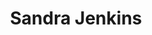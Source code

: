 ---
title: Sandra Jenkins
name: Sandra Jenkins
name-sort: Jenkins, Sandra
totals:
- event: Hearts
  games: 34
  wins: 21
  losses: 13
  inturn-total: 347
  inturn-percent: 67
  outturn-total: 414
  outturn-percent: 72
  draw-total: 324
  draw-percent: 70
  takeout-total: 437
  takeout-percent: 69
  shots-total: 761
  shots-percent: 70
- event: Trials (Women)
  games: 0
  wins: 0
  losses: 0
years:
- year: 1982
  event: Hearts
  team: AB
  position: Second
  games: 11
  wins: 7
  losses: 4
  inturn-total: 106
  inturn-percent: 60
  outturn-total: 90
  outturn-percent: 71
  draw-total: 97
  draw-percent: 65
  takeout-total: 99
  takeout-percent: 65
  shots-total: 196
  shots-percent: 65
- year: 1983
  event: Hearts
  team: AB
  position: Third
  games: 12
  wins: 8
  losses: 4
  inturn-total: 141
  inturn-percent: 72
  outturn-total: 209
  outturn-percent: 72
  draw-total: 137
  draw-percent: 75
  takeout-total: 213
  takeout-percent: 70
  shots-total: 350
  shots-percent: 72
- year: 1989
  event: Hearts
  team: AB
  position: Alternate
- year: 1993
  event: Hearts
  team: AB
  position: Third
  games: 11
  wins: 6
  losses: 5
  inturn-total: 100
  inturn-percent: 67
  outturn-total: 115
  outturn-percent: 73
  draw-total: 90
  draw-percent: 68
  takeout-total: 125
  takeout-percent: 72
  shots-total: 215
  shots-percent: 70
- year: 2008
  event: Hearts
  team: BC
  position: Alternate
- year: 2005
  event: Trials (Women)
  team: KLE
  position: Alternate
vs:
- Adams, Valerie
- Allen, Laurie
- Andrews, Lynne
- Armstrong, Iris
- Arnott, Janet
- Arsenault, Mary-Anne
- Aulenback, Wanda
- Baldwin, Laurel
- Bell, Allyson
- Betker, Jan
- Bildfell, Shelly
- Bonar, Maureen
- Bond, Arlene
- Bothwell-Myers, Connie
- Bradley, Diane
- Brawley, Sandra
- Breen, Theresa
- Brophy, Cathy
- Buckway, Beverly
- Burns, Shannon
- Cameron, Nancy
- Caron, Diane
- Charette, Agnes
- Charette, France
- Comeau, Sandy
- Cormier, Sharon
- Crass, Kim
- Crocker, Rene
- Crocker, Ruby
- Cunliffe, Donna
- Cunningham, Cathy
- Daniel, Sylvie
- Day, Arleen
- Delorenzi, Marlene
- Deschatelets, Guylaine
- Dillon, Cathy
- Dolan, Kim
- Donald, Grace
- Dunstone, Carol
- Englot, Michelle
- Felker, Arenlea
- Ferland, Marie
- Fowler, Lois
- Fowler, Rhonda
- Frey, Audrey
- Gallant, Kathie
- Gatchell, Sara
- Gauthier, Cathy
- Grange, Denise
- Gudereit, Marcia
- Hastings, Sharon
- Hepper, Dorothy
- Horne, Sharon
- Inouye, Wendy
- Jones, Colleen
- Jones-Gordon, Barb
- Kaylo, Kelly
- Keays, Stella
- Kerr, Heather
- Kerr, Kathy
- Kidd, Darlene
- Lang, Lorraine
- Large, Gloria
- LaRocque, Penny
- Lethbridge, Sherry
- MacCallum, Janice
- MacDonald, Irene
- MacDonald, Karen
- MacKay, Carolyn
- MacLean, Jean
- Marchuk, Lindy
- Martin, Lillian
- Materi, Roberta
- McCallan, Berniece
- McConnery, Nancy
- McCrae, Betty
- McCrae, Lou
- McCubbin, Sandy
- McCusker, Joan
- McIntee, Karen
- McKendry, Shirley
- McKnight, Patti
- Mellis, Sheila
- Merklinger, Anne
- Moriarty, Monica
- Moss, Debbie
- Nowlan, Denise
- Ondrack, Wendy
- Osborne, Chantal
- Ouellet, Louise
- Parker, Barbara
- Perron, Leanne
- Pinsent, Barbara
- Provo, Anne
- Quinn, Lori
- Raby, Linda
- Raby, Odette
- Rankin, Heather
- Reynolds, Lynn
- Roberts, Angela
- Rose, Dorothy
- Rowan, Sheila
- Ryan, Diane
- Sanford, Pamela
- Schmirler, Sandra
- Sefton, Judy
- Simmons, Cindy
- Skinner, Julie
- Smith, Martha
- Soligo, Melissa
- Squire, Velva
- Sutton, Jodie
- Thomas, Maria
- Thompson, Carol
- Tousignant, Helene
- Twa, Dale
- Vautour, Chantel
- Wall, Mary Lou
- Walter, Cathy
- Walter, Sheila
- Webb, Corine
- Willms, Karri
- Wuthrich, Patti
- Zinck, Kay
---